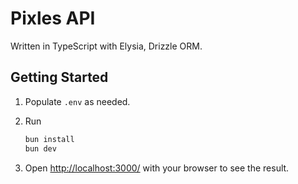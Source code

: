 # Pixles API

Written in TypeScript with Elysia, Drizzle ORM.

## Getting Started

1. Populate `.env` as needed.
2. Run

    ```bash
    bun install
    bun dev
    ```

3. Open <http://localhost:3000/> with your browser to see the result.
